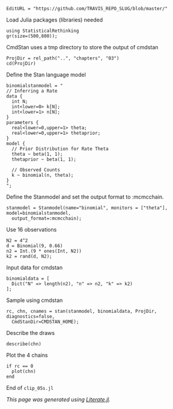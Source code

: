 ```@meta
EditURL = "https://github.com/TRAVIS_REPO_SLUG/blob/master/"
```

Load Julia packages (libraries) needed

```@example clip_05s
using StatisticalRethinking
gr(size=(500,800));
```

CmdStan uses a tmp directory to store the output of cmdstan

```@example clip_05s
ProjDir = rel_path("..", "chapters", "03")
cd(ProjDir)
```

Define the Stan language model

```@example clip_05s
binomialstanmodel = "
// Inferring a Rate
data {
  int N;
  int<lower=0> k[N];
  int<lower=1> n[N];
}
parameters {
  real<lower=0,upper=1> theta;
  real<lower=0,upper=1> thetaprior;
}
model {
  // Prior Distribution for Rate Theta
  theta ~ beta(1, 1);
  thetaprior ~ beta(1, 1);

  // Observed Counts
  k ~ binomial(n, theta);
}
";
```

Define the Stanmodel and set the output format to :mcmcchain.

```@example clip_05s; continued = true
stanmodel = Stanmodel(name="binomial", monitors = ["theta"], model=binomialstanmodel,
  output_format=:mcmcchain);
```

Use 16 observations

```@example clip_05s
N2 = 4^2
d = Binomial(9, 0.66)
n2 = Int.(9 * ones(Int, N2))
k2 = rand(d, N2);
```

Input data for cmdstan

```@example clip_05s
binomialdata = [
  Dict("N" => length(n2), "n" => n2, "k" => k2)
];
```

Sample using cmdstan

```@example clip_05s; continued = true
rc, chn, cnames = stan(stanmodel, binomialdata, ProjDir, diagnostics=false,
  CmdStanDir=CMDSTAN_HOME);
```

Describe the draws

```@example clip_05s
describe(chn)
```

Plot the 4 chains

```@example clip_05s
if rc == 0
  plot(chn)
end
```

End of `clip_05s.jl`

*This page was generated using [Literate.jl](https://github.com/fredrikekre/Literate.jl).*

